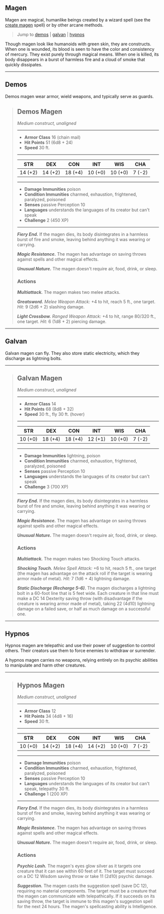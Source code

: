 ## Magen
Magen are magical, humanlike beings created by a wizard spell (see the [create magen](../Magic/Spells/create-magen.md) spell) or by other arcane methods.

> Jump to [demos](#demos) | [galvan](#galvan) | [hypnos](#hypnos)

Though magen look like humanoids with green skin, they are constructs. When one is wounded, its blood is seen to have the color and consistency of mercury. They exist purely through magical means. When one is killed, its body disappears in a burst of harmless fire and a cloud of smoke that quickly dissipates.

---

## Demos
Demos magen wear armor, wield weapons, and typically serve as guards.

>## Demos Magen
>*Medium construct, unaligned*
>___
>- **Armor Class** 16 (chain mail)
>- **Hit Points** 51 (6d8 + 24)
>- **Speed** 30 ft.
>___
>|STR|DEX|CON|INT|WIS|CHA|
>|:---:|:---:|:---:|:---:|:---:|:---:|
>|14 (+2)|14 (+2)|18 (+4)|10 (+0)|10 (+0)|7 (-2)|
>___
>- **Damage Immunities** poison
>- **Condition Immunities** charmed, exhaustion, frightened, paralyzed, poisoned
>- **Senses** passive Perception 10
>- **Languages** understands the languages of its creator but can't speak
>- **Challenge** 2 (450 XP)
>___
>***Fiery End.*** If the magen dies, its body disintegrates in a harmless burst of fire and smoke, leaving behind anything it was wearing or carrying.  
>
>***Magic Resistance.*** The magen has advantage on saving throws against spells and other magical effects.  
>
>***Unusual Nature.*** The magen doesn't require air, food, drink, or sleep.  
>
>### Actions
>***Multiattack.*** The magen makes two melee attacks.  
>
>***Greatsword.*** *Melee Weapon Attack:* +4 to hit, reach 5 ft., one target. *Hit:* 9 (2d6 + 2) slashing damage.  
>
>***Light Crossbow.*** *Ranged Weapon Attack:* +4 to hit, range 80/320 ft., one target. *Hit:* 6 (1d8 + 2) piercing damage.

---

## Galvan
Galvan magen can fly. They also store static electricity, which they discharge as lightning bolts.

___
>## Galvan Magen
>*Medium construct, unaligned*
>___
>- **Armor Class** 14
>- **Hit Points** 68 (8d8 + 32)
>- **Speed** 30 ft., fly 30 ft. (hover)
>___
>|STR|DEX|CON|INT|WIS|CHA|
>|:---:|:---:|:---:|:---:|:---:|:---:|
>|10 (+0)|18 (+4)|18 (+4)|12 (+1)|10 (+0)|7 (-2)|
>___
>- **Damage Immunities** lightning, poison
>- **Condition Immunities** charmed, exhaustion, frightened, paralyzed, poisoned
>- **Senses** passive Perception 10
>- **Languages** understands the languages of its creator but can't speak
>- **Challenge** 3 (700 XP)
>___
>***Fiery End.*** If the magen dies, its body disintegrates in a harmless burst of fire and smoke, leaving behind anything it was wearing or carrying.  
>
>***Magic Resistance.*** The magen has advantage on saving throws against spells and other magical effects.  
>
>***Unusual Nature.*** The magen doesn't require air, food, drink, or sleep.  
>
>### Actions
>***Multiattack.*** The magen makes two Shocking Touch attacks.  
>
>***Shocking Touch.*** *Melee Spell Attack:* +6 to hit, reach 5 ft., one target (the magen has advantage on the attack roll if the target is wearing armor made of metal). *Hit:* 7 (1d6 + 4) lightning damage.  
>
>***Static Discharge (Recharge 5–6).*** The magen discharges a lightning bolt in a 60-foot line that is 5 feet wide. Each creature in that line must make a DC 14 Dexterity saving throw (with disadvantage if the creature is wearing armor made of metal), taking 22 (4d10) lightning damage on a failed save, or half as much damage on a successful one.

---

## Hypnos
Hypnos magen are telepathic and use their power of suggestion to control others. Their creators use them to force enemies to withdraw or surrender.

A hypnos magen carries no weapons, relying entirely on its psychic abilities to manipulate and harm other creatures.

___
>## Hypnos Magen
>*Medium construct, unaligned*
>___
>- **Armor Class** 12
>- **Hit Points** 34 (4d8 + 16)
>- **Speed** 30 ft.
>___
>|STR|DEX|CON|INT|WIS|CHA|
>|:---:|:---:|:---:|:---:|:---:|:---:|
>|10 (+0)|14 (+2)|18 (+4)|14 (+2)|10 (+0)|7 (-2)|
>___
>- **Damage Immunities** poison
>- **Condition Immunities** charmed, exhaustion, frightened, paralyzed, poisoned
>- **Senses** passive Perception 10
>- **Languages** understands the languages of its creator but can't speak, telepathy 30 ft.
>- **Challenge** 1 (200 XP)
>___
>***Fiery End.*** If the magen dies, its body disintegrates in a harmless burst of fire and smoke, leaving behind anything it was wearing or carrying.  
>
>***Magic Resistance.*** The magen has advantage on saving throws against spells and other magical effects.  
>
>***Unusual Nature.*** The magen doesn't require air, food, drink, or sleep.  
>
>### Actions
>***Psychic Lash.*** The magen's eyes glow silver as it targets one creature that it can see within 60 feet of it. The target must succeed on a DC 12 Wisdom saving throw or take 11 (2d10) psychic damage.  
>
>***Suggestion.*** The magen casts the suggestion spell (save DC 12), requiring no material components. The target must be a creature that the magen can communicate with telepathically. If it succeeds on its saving throw, the target is immune to this magen's suggestion spell for the next 24 hours. The magen's spellcasting ability is Intelligence.
